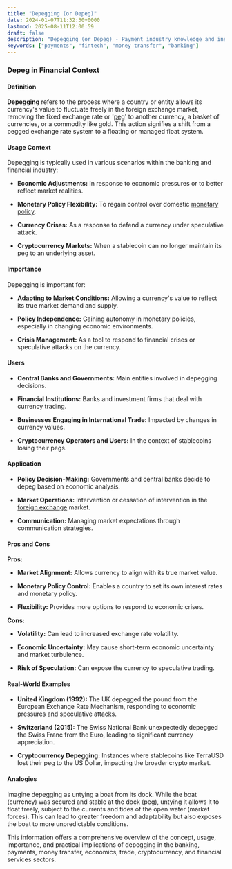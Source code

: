 ```yaml
---
title: "Depegging (or Depeg)"
date: 2024-01-07T11:32:30+0000
lastmod: 2025-08-11T12:00:59
draft: false
description: "Depegging (or Depeg) - Payment industry knowledge and insights"
keywords: ["payments", "fintech", "money transfer", "banking"]
---
```


### Depeg in Financial Context

#### Definition

**Depegging** refers to the process where a country or entity allows its currency's value to fluctuate freely in the foreign exchange market, removing the fixed exchange rate or '[peg](https://faisalkhanllc.xyz/resources/payments-wiki/p/peg/)' to another currency, a basket of currencies, or a commodity like gold. This action signifies a shift from a pegged exchange rate system to a floating or managed float system.

#### Usage Context

Depegging is typically used in various scenarios within the banking and financial industry:

- **Economic Adjustments:** In response to economic pressures or to better reflect market realities.

- **Monetary Policy Flexibility:** To regain control over domestic [monetary policy](https://faisalkhanllc.xyz/resources/payments-wiki/m/monetary-policy/).

- **Currency Crises:** As a response to defend a currency under speculative attack.

- **Cryptocurrency Markets:** When a stablecoin can no longer maintain its peg to an underlying asset.

#### Importance

Depegging is important for:

- **Adapting to Market Conditions:** Allowing a currency's value to reflect its true market demand and supply.

- **Policy Independence:** Gaining autonomy in monetary policies, especially in changing economic environments.

- **Crisis Management:** As a tool to respond to financial crises or speculative attacks on the currency.

#### Users

- **Central Banks and Governments:** Main entities involved in depegging decisions.

- **Financial Institutions:** Banks and investment firms that deal with currency trading.

- **Businesses Engaging in International Trade:** Impacted by changes in currency values.

- **Cryptocurrency Operators and Users:** In the context of stablecoins losing their pegs.

#### Application

- **Policy Decision-Making:** Governments and central banks decide to depeg based on economic analysis.

- **Market Operations:** Intervention or cessation of intervention in the [foreign exchange](https://faisalkhanllc.xyz/resources/payments-wiki/f/fx-foreign-exchange/) market.

- **Communication:** Managing market expectations through communication strategies.

#### Pros and Cons

**Pros:**

- **Market Alignment:** Allows currency to align with its true market value.

- **Monetary Policy Control:** Enables a country to set its own interest rates and monetary policy.

- **Flexibility:** Provides more options to respond to economic crises.

**Cons:**

- **Volatility:** Can lead to increased exchange rate volatility.

- **Economic Uncertainty:** May cause short-term economic uncertainty and market turbulence.

- **Risk of Speculation:** Can expose the currency to speculative trading.

#### Real-World Examples

- **United Kingdom (1992):** The UK depegged the pound from the European Exchange Rate Mechanism, responding to economic pressures and speculative attacks.

- **Switzerland (2015):** The Swiss National Bank unexpectedly depegged the Swiss Franc from the Euro, leading to significant currency appreciation.

- **Cryptocurrency Depegging:** Instances where stablecoins like TerraUSD lost their peg to the US Dollar, impacting the broader crypto market.

#### Analogies

Imagine depegging as untying a boat from its dock. While the boat (currency) was secured and stable at the dock (peg), untying it allows it to float freely, subject to the currents and tides of the open water (market forces). This can lead to greater freedom and adaptability but also exposes the boat to more unpredictable conditions.

This information offers a comprehensive overview of the concept, usage, importance, and practical implications of depegging in the banking, payments, money transfer, economics, trade, cryptocurrency, and financial services sectors.